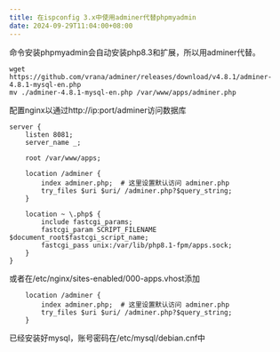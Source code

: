 ```yaml
---
title: 在ispconfig 3.x中使用adminer代替phpmyadmin
date: 2024-09-29T11:04:00+08:00
---
```

命令安装phpmyadmin会自动安装php8.3和扩展，所以用adminer代替。

```
wget https://github.com/vrana/adminer/releases/download/v4.8.1/adminer-4.8.1-mysql-en.php
mv ./adminer-4.8.1-mysql-en.php /var/www/apps/adminer.php
```

配置nginx以通过http://ip:port/adminer访问数据库

```
server {
    listen 8081;
    server_name _;

    root /var/www/apps;

    location /adminer {
        index adminer.php;  # 这里设置默认访问 adminer.php
        try_files $uri $uri/ /adminer.php?$query_string;
    }

    location ~ \.php$ {
        include fastcgi_params;
        fastcgi_param SCRIPT_FILENAME $document_root$fastcgi_script_name;
        fastcgi_pass unix:/var/lib/php8.1-fpm/apps.sock;
    }
}
```
或者在/etc/nginx/sites-enabled/000-apps.vhost添加
```
    location /adminer {
        index adminer.php;  # 这里设置默认访问 adminer.php
        try_files $uri $uri/ /adminer.php?$query_string;
    }
```
已经安装好mysql，账号密码在/etc/mysql/debian.cnf中
